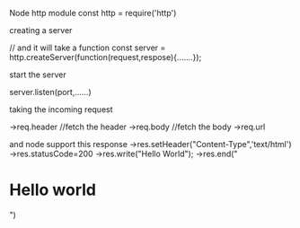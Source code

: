 Node http module
const http = require('http')


creating a server


// and it will take a function
const server = http.createServer(function(request,respose){.......});

start the server

server.listen(port,......)

taking the incoming request

->req.header //fetch the header
->req.body //fetch the body
->req.url

and node support this response
->res.setHeader("Content-Type",'text/html')
->res.statusCode=200
->res.write("Hello World");
->res.end("<html><body><h1>Hello world </h1></body></html>")

